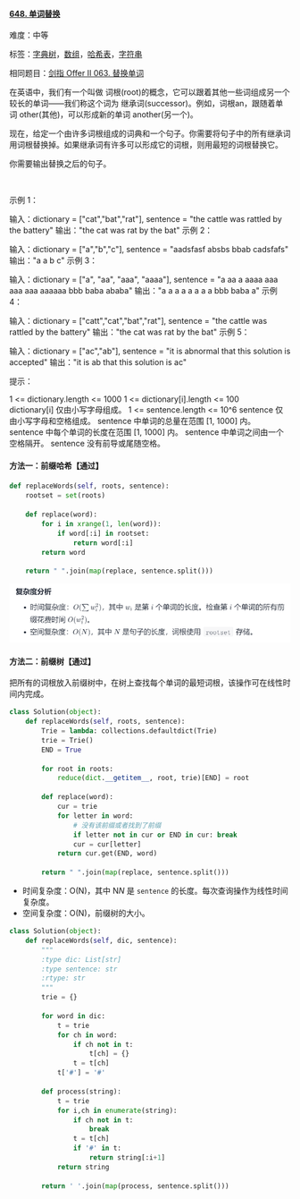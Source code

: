 #### [648. 单词替换](https://leetcode-cn.com/problems/replace-words/)

难度：中等

标签：[字典树](../Topic/字典树.md)，[数组](../Topic/数组.md)，[哈希表](../Topic/哈希表.md)，[字符串](../Topic/字符串.md)

相同题目：[剑指 Offer II 063. 替换单词](https://leetcode-cn.com/problems/UhWRSj/)

在英语中，我们有一个叫做 词根(root)的概念，它可以跟着其他一些词组成另一个较长的单词——我们称这个词为 继承词(successor)。例如，词根an，跟随着单词 other(其他)，可以形成新的单词 another(另一个)。

现在，给定一个由许多词根组成的词典和一个句子。你需要将句子中的所有继承词用词根替换掉。如果继承词有许多可以形成它的词根，则用最短的词根替换它。

你需要输出替换之后的句子。

 

示例 1：

输入：dictionary = ["cat","bat","rat"], sentence = "the cattle was rattled by the battery"
输出："the cat was rat by the bat"
示例 2：

输入：dictionary = ["a","b","c"], sentence = "aadsfasf absbs bbab cadsfafs"
输出："a a b c"
示例 3：

输入：dictionary = ["a", "aa", "aaa", "aaaa"], sentence = "a aa a aaaa aaa aaa aaa aaaaaa bbb baba ababa"
输出："a a a a a a a a bbb baba a"
示例 4：

输入：dictionary = ["catt","cat","bat","rat"], sentence = "the cattle was rattled by the battery"
输出："the cat was rat by the bat"
示例 5：

输入：dictionary = ["ac","ab"], sentence = "it is abnormal that this solution is accepted"
输出："it is ab that this solution is ac"


提示：

1 <= dictionary.length <= 1000
1 <= dictionary[i].length <= 100
dictionary[i] 仅由小写字母组成。
1 <= sentence.length <= 10^6
sentence 仅由小写字母和空格组成。
sentence 中单词的总量在范围 [1, 1000] 内。
sentence 中每个单词的长度在范围 [1, 1000] 内。
sentence 中单词之间由一个空格隔开。
sentence 没有前导或尾随空格。

#### 方法一：前缀哈希【通过】

```python
def replaceWords(self, roots, sentence):
    rootset = set(roots)

    def replace(word):
        for i in xrange(1, len(word)):
            if word[:i] in rootset:
                return word[:i]
        return word

    return " ".join(map(replace, sentence.split()))
```

![image-20210904113932118](img/image-20210904113932118.png)

#### 方法二：前缀树【通过】

把所有的词根放入前缀树中，在树上查找每个单词的最短词根，该操作可在线性时间内完成。

```python
class Solution(object):
    def replaceWords(self, roots, sentence):
        Trie = lambda: collections.defaultdict(Trie)
        trie = Trie()
        END = True

        for root in roots:
            reduce(dict.__getitem__, root, trie)[END] = root

        def replace(word):
            cur = trie
            for letter in word:
                # 没有该前缀或者找到了前缀
                if letter not in cur or END in cur: break
                cur = cur[letter]
            return cur.get(END, word)

        return " ".join(map(replace, sentence.split()))
```

- 时间复杂度：O(N)，其中 N*N* 是 `sentence` 的长度。每次查询操作为线性时间复杂度。
- 空间复杂度：O(N)，前缀树的大小。

```python
class Solution(object):
    def replaceWords(self, dic, sentence):
        """
        :type dic: List[str]
        :type sentence: str
        :rtype: str
        """
        trie = {}
        
        for word in dic:
            t = trie
            for ch in word:
                if ch not in t:
                    t[ch] = {}
                t = t[ch]
            t['#'] = '#'
        
        def process(string):
            t = trie
            for i,ch in enumerate(string):
                if ch not in t:
                    break
                t = t[ch]
                if '#' in t:
                    return string[:i+1]
            return string
        
        return ' '.join(map(process, sentence.split()))
```

